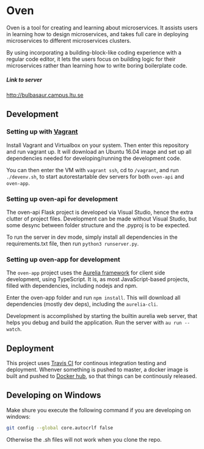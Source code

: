 # Oven
Oven is a tool for creating and learning about microservices. It assists users in learning how to design microservices,
and takes full care in deploying microservices to different microservices clusters.

By using incorporating a building-block-like coding experience with a regular code editor, it lets the users focus on
building logic for their microservices rather than learning how to write boring boilerplate code.

##### Link to server
http://bulbasaur.campus.ltu.se

## Development

### Setting up with [Vagrant](http://vagrantup.com)
Install Vagrant and Virtualbox on your system.
Then enter this repository and run vagrant up.
It will download an Ubuntu 16.04 image and set up all dependencies needed for developing/running the development code.

You can then enter the VM with `vagrant ssh`, cd to `/vagrant`, and run `./devenv.sh`, to start autorestartable dev servers for both `oven-api` and `oven-app`.

### Setting up oven-api for development

The oven-api Flask project is developed via Visual Studio, hence the extra clutter of project files.
Development can be made without Visual Studio, but some desync between folder structure and the .pyproj is to be expected.

To run the server in dev mode, simply install all dependencies in the requirements.txt file, then run `python3 runserver.py`.

### Setting up oven-app for development
The `oven-app` project uses the [Aurelia framework](http://aurelia.io/) for client side development, using TypeScript.
It is, as most JavaScript-based projects, filled with dependencies, including nodejs and npm.

Enter the oven-app folder and run `npm install`. This will download all dependencies (mostly dev deps), including the `aurelia-cli`.

Development is accomplished by starting the builtin aurelia web server, that helps you debug and build the application.
Run the server with `au run --watch`.

## Deployment
This project uses [Travis CI](http://travis-ci.org) for continous integration testing and deployment.
Whenver something is pushed to master, a docker image is built and pushed to [Docker hub](http://dockerhub.com/armedguy/oven), so that things can be continously released.

## Developing on Windows
Make shure you execute the following command if you are developing on windows:
```bash
git config --global core.autocrlf false
```
Otherwise the .sh files will not work when you clone the repo.